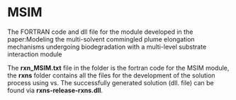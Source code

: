 # MSIM
The FORTRAN code and dll file for the module developed in the paper:Modeling the multi-solvent commingled plume elongation mechanisms undergoing biodegradation with a multi-level substrate interaction module

The **rxn_MSIM.txt** file in the folder is the fortran code for the MSIM module, the **rxns** folder contains all the files for the development of the solution process using vs. The successfully generated solution (dll. file) can be found via **rxns-release-rxns.dll**.
